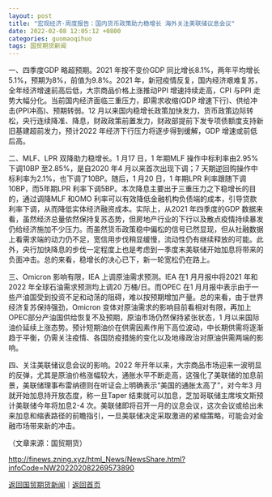 ```yaml
---
layout: post
title: "宏观经济·周度报告：国内货币政策助力稳增长 海外关注美联储议息会议"
date: 2022-02-08 12:05:12 +0800
categories: guomaoqihuo
tags: 国贸期货新闻
---
```

<p>一、四季度GDP 略超预期。2021 年按不变价GDP 同比增长8.1%，两年平均增长5.1%，预期为8%，前值为9.8%。2021 年，新冠疫情反复，国内经济艰难复苏，全年经济增速前高后低，大宗商品价格上涨推动PPI 增速持续走高，CPI 与PPI 走势大幅分化。当前国内经济面临三重压力，即需求收缩(GDP 增速下行)、供给冲击(PPI冲高)、预期转弱。12 月以来国内稳增长政策加快发力，货币政策边际转松，央行连续降准、降息，财政政策前置发力，财政部提前下发专项债额度支持新旧基建超前发力，预计2022 年经济下行压力将逐步得到缓解，GDP 增速或前低后高。</p>
 <p>二、MLF、LPR 双降助力稳增长。1 月17 日，1 年期MLF 操作中标利率由2.95%下调10BP 至2.85%，是自2020 年4 月以来首次出现下调；7 天期逆回购操作中标利率为2.1%，也下调了10BP。随后，1 月20 日，1 年期LPR 利率跟随下调10BP，而5年期LPR 利率下调5BP。本次降息主要出于三重压力之下稳增长的目的，通过调降MLF 和OMO 利率可以有效降低金融机构负债端的成本，引导贷款利率下调，从而降低实体经济融资成本。实际上，从2021 年四季度的GDP 数据来看，虽然经济总量依然保持复苏态势，但房地产行业的下行以及散点疫情持续暴发仍给经济施加不少压力。而虽然货币政策稳中偏松的信号已然显现，但从社融数据上看需求端的动力仍不足，宽信用步伐稍显缓慢，流动性仍有继续释放的可能。此外，央行加快降息的步伐一定程度上也是考虑到一季度末美联储开始加息将带来的负面冲击。总的来看，稳增长的决心已下，新一轮宽松仍在路上。</p>
 <p>三、Omicron 影响有限，IEA 上调原油需求预测。IEA 在1 月月报中将2021 年和2022 年全球石油需求预测均上调20 万桶/日。而OPEC 在1 月月报中表示由于一些产油国受到投资不足和动荡的阻碍，难以按预期增加产量。总的来看，由于世界经济复苏保持强劲，Omicron 变体对原油需求的影响目前看相对有限，再加上OPEC部分产油国供给恢复不及预期，原油市场仍然保持紧张状态，1 月以来国际油价延续上涨态势。预计短期油价在供需因素作用下高位波动，中长期供需将逐渐趋于平衡，仍需关注疫情、各国防疫措施的变化以及地缘政治对原油供需两端的影响。</p>
 <p>四、关注美联储议息会议的影响。2022 年开年以来，大宗商品市场迎来一波明显的反弹，尤其是原油价格涨幅较大，通胀水平不断走高，这强化了美联储的加息前景，美联储理事布雷纳德则在听证会上明确表示“美国的通胀太高了”，对今年3 月就开始加息持开放态度，称一旦Taper 结束就可以加息，芝加哥联储主席埃文斯预计美联储今年将加息2-4 次。美联储即将召开一月的议息会议，这次会议或给出未来加息和缩表路径的前瞻指引，一旦美联储决定采取激进的紧缩策略，可能会对金融市场带来新的冲击。</p><p class="em_media">（文章来源：国贸期货）</p>

<http://finews.zning.xyz/html_News/NewsShare.html?infoCode=NW202202082269573890>

[返回国贸期货新闻](//finews.withounder.com/category/guomaoqihuo.html)｜[返回首页](//finews.withounder.com/)